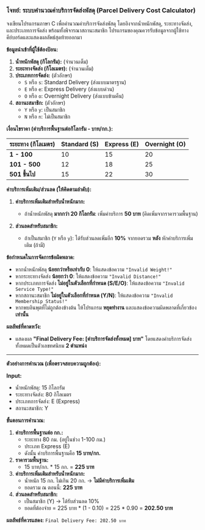
### **โจทย์: ระบบคำนวณค่าบริการจัดส่งพัสดุ (Parcel Delivery Cost Calculator)**

จงเขียนโปรแกรมภาษา C เพื่อคำนวณค่าบริการจัดส่งพัสดุ โดยอิงจากน้ำหนักพัสดุ, ระยะทางจัดส่ง, และประเภทการจัดส่ง พร้อมทั้งพิจารณาสถานะสมาชิก โปรแกรมของคุณควรรับข้อมูลจากผู้ใช้ทางคีย์บอร์ดและแสดงผลลัพธ์สุดท้ายออกมา

**ข้อมูลนำเข้าที่ผู้ใช้ต้องป้อน:**

1.  **น้ำหนักพัสดุ (กิโลกรัม):** (จำนวนเต็ม)
2.  **ระยะทางจัดส่ง (กิโลเมตร):** (จำนวนเต็ม)
3.  **ประเภทการจัดส่ง:** (ตัวอักษร)
    * `S` หรือ `s`: Standard Delivery (ส่งแบบมาตรฐาน)
    * `E` หรือ `e`: Express Delivery (ส่งแบบด่วน)
    * `O` หรือ `o`: Overnight Delivery (ส่งแบบข้ามคืน)
4.  **สถานะสมาชิก:** (ตัวอักษร)
    * `Y` หรือ `y`: เป็นสมาชิก
    * `N` หรือ `n`: ไม่เป็นสมาชิก

**เงื่อนไขราคา (ค่าบริการพื้นฐานต่อกิโลกรัม - บาท/กก.):**

| ระยะทาง (กิโลเมตร) | Standard (S) | Express (E) | Overnight (O) |
| :---------------- | :----------- | :---------- | :------------ |
| **1 - 100** | 10           | 15          | 20            |
| **101 - 500** | 12           | 18          | 25            |
| **501 ขึ้นไป** | 15           | 22          | 30            |

**ค่าบริการเพิ่มเติม/ส่วนลด (ให้คิดตามลำดับ):**

1.  **ค่าบริการเพิ่มเติมสำหรับน้ำหนักมาก:**
    * ถ้าน้ำหนักพัสดุ **มากกว่า 20 กิโลกรัม**: เพิ่มค่าบริการ **50 บาท** (คิดเพิ่มจากราคารวมพื้นฐาน)

2.  **ส่วนลดสำหรับสมาชิก:**
    * ถ้าเป็นสมาชิก (`Y` หรือ `y`): ได้รับส่วนลดเพิ่มอีก **10%** จากยอดรวม **หลัง** หักค่าบริการเพิ่มเติม (ถ้ามี)

**ข้อกำหนดในการจัดการข้อผิดพลาด:**

* หากน้ำหนักพัสดุ **น้อยกว่าหรือเท่ากับ 0**: ให้แสดงข้อความ `"Invalid Weight!"`
* หากระยะทางจัดส่ง **น้อยกว่า 0**: ให้แสดงข้อความ `"Invalid Distance!"`
* หากประเภทการจัดส่ง **ไม่อยู่ในตัวเลือกที่กำหนด (S/E/O)**: ให้แสดงข้อความ `"Invalid Service Type!"`
* หากสถานะสมาชิก **ไม่อยู่ในตัวเลือกที่กำหนด (Y/N)**: ให้แสดงข้อความ `"Invalid Membership Status!"`
* หากพบอินพุตที่ไม่ถูกต้องข้างต้น ให้โปรแกรม **หยุดทำงาน** และแสดงข้อความผิดพลาดที่เกี่ยวข้อง **เท่านั้น**

**ผลลัพธ์ที่คาดหวัง:**

* แสดงผล **"Final Delivery Fee: [ค่าบริการจัดส่งทั้งหมด] บาท"** โดยแสดงค่าบริการจัดส่งทั้งหมดเป็นตัวเลขทศนิยม **2 ตำแหน่ง**

---

**ตัวอย่างการคำนวณ (เพื่อตรวจสอบความถูกต้อง):**

**Input:**
* น้ำหนักพัสดุ: 15 กิโลกรัม
* ระยะทางจัดส่ง: 80 กิโลเมตร
* ประเภทการจัดส่ง: E (Express)
* สถานะสมาชิก: Y

**ขั้นตอนการคำนวณ:**
1.  **ค่าบริการพื้นฐานต่อ กก.:**
    * ระยะทาง 80 กม. (อยู่ในช่วง 1-100 กม.)
    * ประเภท Express (E)
    * ดังนั้น ค่าบริการพื้นฐานคือ **15 บาท/กก.**
2.  **ราคารวมพื้นฐาน:**
    * 15 บาท/กก. * 15 กก. = **225 บาท**
3.  **ค่าบริการเพิ่มเติมสำหรับน้ำหนักมาก:**
    * น้ำหนัก 15 กก. ไม่เกิน 20 กก. -> **ไม่มีค่าบริการเพิ่มเติม**
    * ยอดรวม ณ ตอนนี้: **225 บาท**
4.  **ส่วนลดสำหรับสมาชิก:**
    * เป็นสมาชิก (Y) -> ได้รับส่วนลด 10%
    * ยอดที่ต้องจ่าย = 225 บาท * (1 - 0.10) = 225 * 0.90 = **202.50 บาท**

**ผลลัพธ์ที่ควรแสดง:**
`Final Delivery Fee: 202.50 บาท`
